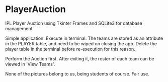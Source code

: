 # PlayerAuction
IPL Player Auction using Tkinter Frames and SQLite3 for database management

Simple application. Execute in terminal. The teams are stored as an attribute in the PLAYER table, and need to be wiped on closing the app.
Delete the player table in the terminal before re-execution for this reason.

Perform the Auction first. After exiting it, the roster of each team can be viewed in 'View Teams'.

None of the pictures belong to us, being students of course. Fair use.
